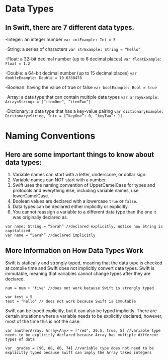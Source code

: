 # Data Types
## In Swift, there are 7 different data types. 
-Integer: an integer number
`var intExample: Int = 5`

-String: a series of characters
`var strExample: String = “hello”`

-Float: a 32-bit decimal number (up to 6 decimal places)
`var floatExample: Float = 1.2`

-Double: a 64-bit decimal number (up to 15 decimal places)
`var doubleExample: Double = 10.6338478`

-Boolean: having the value of true or false
`var boolExample: Bool = true`

-Array: a data type that can contain multiple data types
`var arrayExample: Array<String> = [“itemOne”, “itemTwo”]`

-Dictionary: a data type that has a key-value pairing
`var dictionaryExample: Dictionary<String, Int> = [“keyOne”: 0, “keyTwo”: 1]`

# Naming Conventions
## Here are some important things to know about data types:

1. Variable names can start with a letter, underscore, or dollar sign.
2. Variable names can NOT start with a number.
3. Swift uses the naming convention of UpperCamelCase for types and protocols and everything else, including variable names, use lowerCamelCase. 
4. Boolean values are declared with a lowercase `true` or `false`.
5. Data types can be declared either implicitly or explicitly. 
6. You cannot reassign a variable to a different data type than the one it was originally declared as.

```
var name: String = “Sarah” //declared explicitly, notice how String is capitalized 
var name = “Sarah” //declared implicitly 
```

## More Information on How Data Types Work
Swift is statically and strongly typed, meaning that the data type is checked at compile time and Swift does not implicitly convert data types. Swift is immutable, meaning that variables cannot change types after they are declared. 

`​num = num + "five" //does not work because Swift is strongly typed`

```
var test = 5
test = "hello" // does not work because Swift is immutable
```

Swift can be typed explicitly, but it can also be typed implicitly. There are certain situations where a variable needs to be explicitly declared, however, most of the time this is not the case.

`var anotherArray: Array<Any> = ["red", 20.5, true, 5] //variable type needs to be explicitly declared because Array has multiple different types of data`

`var _grades = [90, 88, 60, 74] //variable type does not need to be explicitly typed because Swift can imply the Array takes integers`
